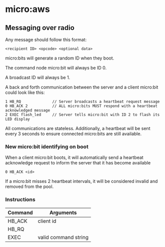 # micro:aws

## Messaging over radio

Any message should follow this format:

```
<recipient ID> <opcode> <optional data>
```

micro:bits will generate a random ID when they boot. 

The command node micro:bit will always be ID 0.

A broadcast ID will always be 1.

A back and forth communication between the server and a client micro:bit could look like this:

```
1 HB_RQ              // Server broadcasts a heartbeat request message
0 HB_ACK 2           // ALL micro:bits MUST respond with a heartbeat acknowledged message
2 EXEC flash_led     // Server tells micro:bit with ID 2 to flash its LED display
```

All communications are stateless. Additionally, a heartbeat will be sent every 3 seconds to ensure connected micro:bits are still available.

### New micro:bit identifying on boot

When a client micro:bit boots, it will automatically send a heartbeat acknowledge request to inform the server that it has become available

```
0 HB_ACK <id>
```

If a micro:bit misses 2 heartbeat intervals, it will be considered invalid and removed from the pool.

### Instructions

| Command | Arguments            |
| ------- | -------------------- |
| HB_ACK  | client id            |
| HB_RQ   | <none>               |
| EXEC    | valid command string |